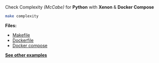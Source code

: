 Check Complexity _(McCabe)_ for **Python** with **Xenon** & **Docker Compose** 

```bash
make complexity
```

**Files:**

* [Makefile](https://github.com/dailymotion/gazr/tree/master/examples/complexity_python_xenon_with_docker_compose/Makefile)
* [Dockerfile](https://github.com/dailymotion/gazr/tree/master/examples/complexity_python_xenon_with_docker_compose/Dockerfile)
* [Docker compose](https://github.com/dailymotion/gazr/tree/master/examples/complexity_python_xenon_with_docker_compose/docker-compose.yml)

**[See other examples](https://github.com/dailymotion/gazr/tree/master/examples)**
